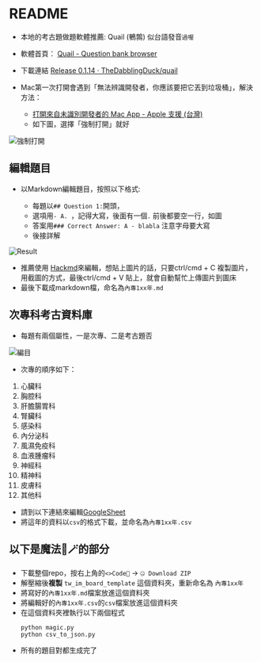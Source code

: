 # README

- 本地的考古題做題軟體推薦: Quail (鵪鶉) 似台語發音`過喔`
- 軟體首頁： [Quail - Question bank browser](https://thedabblingduck.github.io/quail/)

- 下載連結 [Release 0.1.14 · TheDabblingDuck/quail](https://github.com/TheDabblingDuck/quail/releases/tag/v0.1.14)

- Mac第一次打開會遇到「無法辨識開發者，你應該要把它丟到垃圾桶」，解決方法：
	- [打開來自未識別開發者的 Mac App - Apple 支援 (台灣)](https://support.apple.com/zh-tw/guide/mac-help/mh40616/mac)
	- 如下圖，選擇「強制打開」就好


![強制打開](https://i.imgur.com/BnTzIKu.png)


## 編輯題目

- 以Markdown編輯題目，按照以下格式:

	- 每題以`## Question 1:`開頭，
	- 選項用`- A. `，記得大寫，後面有一個`.` 前後都要空一行，如圖
	- 答案用`### Correct Answer: A - blabla` 注意字母要大寫
	- 後接詳解
	
![Result](https://i.imgur.com/cQtuFIi.png)
- 推薦使用 [Hackmd](https://hackmd.io/@htlin222/template/edit)來編輯，想貼上圖片的話，只要ctrl/cmd + C 複製圖片，用截圖的方式，最後ctrl/cmd + V 貼上，就會自動幫忙上傳圖片到圖床
- 最後下載成markdown檔，命名為`內專1xx年.md`

## 次專科考古資料庫

- 每題有兩個屬性，一是次專、二是考古題否

![編目](https://i.imgur.com/YqvyAx9.png)

- 次專的順序如下：

1. 心臟科
2. 胸腔科
3. 肝膽腸胃科
4. 腎臟科
5. 感染科
6. 內分泌科
7. 風濕免疫科
8. 血液腫瘤科
9. 神經科
10. 精神科
11. 皮膚科
12. 其他科

- 請到以下連結來編輯[GoogleSheet](https://docs.google.com/spreadsheets/d/1kSy9zXfbGspHeYZB6HMmpBtcBM2TX8aTkpm5h9_D29U/edit?usp=sharing) 
- 將這年的資料以`csv`的格式下載，並命名為`內專1xx年.csv`

## 以下是魔法🧚🪄的部分

- 下載整個repo，按右上角的`<>Code🔽` -> `🤐 Download ZIP`
- 解壓縮後**複製** `tw_im_board_template` 這個資料夾，重新命名為 `內專1xx年`
- 將寫好的`內專1xx年.md`檔案放進這個資料夾
- 將編輯好的`內專1xx年.csv`的`csv`檔案放進這個資料夾
- 在這個資料夾裡執行以下兩個程式
	```
	python magic.py
	python csv_to_json.py
	```
- 所有的題目對都生成完了 
